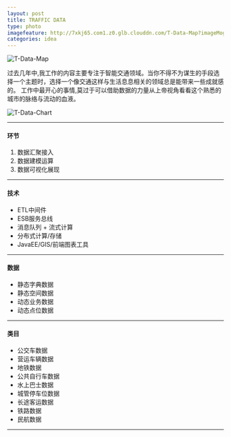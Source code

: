 ```yaml
---
layout: post
title: TRAFFIC DATA
type: photo
imagefeature: http://7xkj65.com1.z0.glb.clouddn.com/T-Data-Map?imageMogr2/thumbnail/!30p
categories: idea
---
```



![T-Data-Map](http://7xkj65.com1.z0.glb.clouddn.com/T-Data-Map)

过去几年中,我工作的内容主要专注于智能交通领域。当你不得不为谋生的手段选择一个主题时，选择一个像交通这样与生活息息相关的领域总是能带来一些成就感的。
工作中最开心的事情,莫过于可以借助数据的力量从上帝视角看看这个熟悉的城市的脉络与流动的血液。

![T-Data-Chart](http://7xkj65.com1.z0.glb.clouddn.com/T-Data-Charts)

----

#### 环节
1. 数据汇聚接入
2. 数据建模运算
3. 数据可视化展现

----

#### 技术
+ ETL中间件
+ ESB服务总线
+ 消息队列 + 流式计算
+ 分布式计算/存储
+ JavaEE/GIS/前端图表工具
    
----
    
#### 数据
+ 静态字典数据
+ 静态空间数据
+ 动态业务数据
+ 动态点位数据
    
 ----
    
#### 类目
+ 公交车数据
+ 营运车辆数据
+ 地铁数据
+ 公共自行车数据
+ 水上巴士数据
+ 城管停车位数据
+ 长途客运数据
+ 铁路数据
+ 民航数据
    
----    
